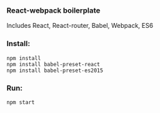 ### React-webpack boilerplate

Includes React, React-router, Babel, Webpack, ES6

### Install:
```
npm install
npm install babel-preset-react
npm install babel-preset-es2015
```

### Run:
```
npm start
```
